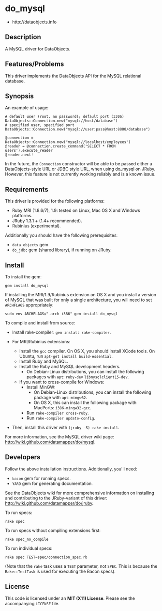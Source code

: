 # do_mysql

* <http://dataobjects.info>

## Description

A MySQL driver for DataObjects.

## Features/Problems

This driver implements the DataObjects API for the MySQL relational database.

## Synopsis

An example of usage:

    # default user (root, no password); default port (3306)
    DataObjects::Connection.new("mysql://host/database")
    # specified user, specified port
    DataObjects::Connection.new("mysql://user:pass@host:8888/database")

    @connection = DataObjects::Connection.new("mysql://localhost/employees")
    @reader = @connection.create_command('SELECT * FROM users').execute_reader
    @reader.next!

In the future, the `Connection` constructor will be able to be passed either a
DataObjects-style URL or JDBC style URL, when using do\_mysql on JRuby. However,
this feature is not currently working reliably and is a known issue.

## Requirements

This driver is provided for the following platforms:
 * Ruby MRI (1.8.6/7), 1.9: tested on Linux, Mac OS X and Windows platforms.
 * JRuby 1.3.1 + (1.4+ recommended).
 * Rubinius (experimental).

Additionally you should have the following prerequisites:
 * `data_objects` gem
 * `do_jdbc` gem (shared library), if running on JRuby.

## Install

To install the gem:

    gem install do_mysql

If installing the MRI/1.9/Rubinius extension on OS X and you install a version
of MySQL that was built for only a single architecture, you will need to set
`ARCHFLAGS` appropriately:

    sudo env ARCHFLAGS="-arch i386" gem install do_mysql

To compile and install from source:

* Install rake-compiler: `gem install rake-compiler`.

* For MRI/Rubinius extensions:
  * Install the `gcc` compiler. On OS X, you should install XCode tools. On
    Ubuntu, run `apt-get install build-essential`.
  * Install Ruby and MySQL.
  * Install the Ruby and MySQL development headers.
    * On Debian-Linux distributions, you can install the following packages
      with `apt`: `ruby-dev` `libmysqlclient15-dev`.
  * If you want to cross-compile for Windows:
    * Install MinGW:
      * On Debian-Linux distributions, you can install the following package
        with `apt`: `mingw32`.
      * On OS X, this can install the following package with MacPorts: `i386-mingw32-gcc`.
    * Run `rake-compiler cross-ruby`.
    * Run `rake-compiler update-config`.

 * Then, install this driver with `(jruby -S) rake install`.

For more information, see the MySQL driver wiki page:
<http://wiki.github.com/datamapper/do/mysql>.

## Developers

Follow the above installation instructions. Additionally, you'll need:
  * `bacon` gem for running specs.
  * `YARD` gem for generating documentation.

See the DataObjects wiki for more comprehensive information on installing and
contributing to the JRuby-variant of this driver:
<http://wiki.github.com/datamapper/do/jruby>.

To run specs:

    rake spec

To run specs without compiling extensions first:

    rake spec_no_compile

To run individual specs:

    rake spec TEST=spec/connection_spec.rb

(Note that the `rake` task uses a `TEST` parameter, not `SPEC`. This is because
the `Rake::TestTask` is used for executing the Bacon specs).

## License

This code is licensed under an **MIT (X11) License**. Please see the
accompanying `LICENSE` file.

